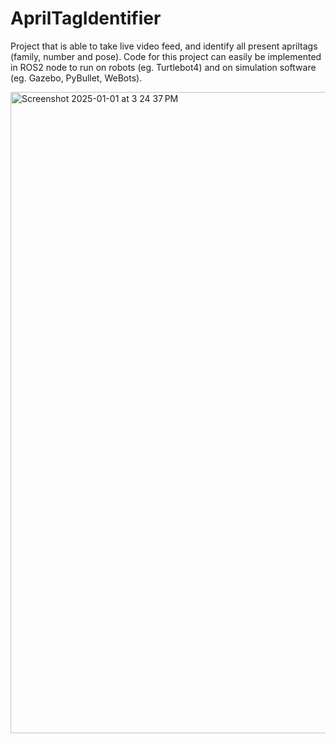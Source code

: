 # AprilTagIdentifier

Project that is able to take live video feed, and identify all present apriltags (family, number and pose). Code for this project can easily be implemented in ROS2 node to run on robots (eg. Turtlebot4) and on simulation software (eg. Gazebo, PyBullet, WeBots).

<img width="1026" alt="Screenshot 2025-01-01 at 3 24 37 PM" src="https://github.com/user-attachments/assets/0448ce4a-dc78-4998-b430-74c5cd3fb662" />
